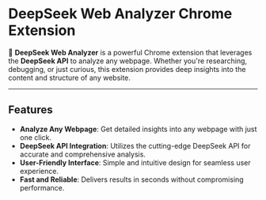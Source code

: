 # **DeepSeek Web Analyzer Chrome Extension**

🚀 **DeepSeek Web Analyzer** is a powerful Chrome extension that leverages the **DeepSeek API** to analyze any webpage. Whether you're researching, debugging, or just curious, this extension provides deep insights into the content and structure of any website.

---

## **Features**
- **Analyze Any Webpage**: Get detailed insights into any webpage with just one click.
- **DeepSeek API Integration**: Utilizes the cutting-edge DeepSeek API for accurate and comprehensive analysis.
- **User-Friendly Interface**: Simple and intuitive design for seamless user experience.
- **Fast and Reliable**: Delivers results in seconds without compromising performance.
